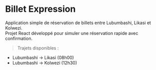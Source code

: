 # Billet Expression

Application simple de réservation de billets entre Lubumbashi, Likasi et Kolwezi.  
Projet React développé pour simuler une réservation rapide avec confirmation.

> Trajets disponibles :
- Lubumbashi → Likasi (08h00)
- Lubumbashi → Kolwezi (12h30)
